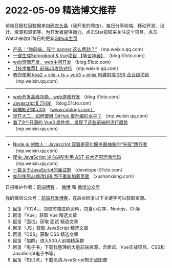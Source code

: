 # 2022-05-09 精选博文推荐

前端日报栏目数据来自[码农头条](http://hao.caibaojian.com.cn/)（我开发的爬虫），每日分享前端、移动开发、设计、资源和资讯等，为开发者提供动力，点击Star按钮来关注这个项目，点击Watch来收听每日的更新[Github主页](https://github.com/kujian/frontendDaily)
* [产品：“你前端，写个 banner 这么费劲？”](https://mp.weixin.qq.com/s?__biz=MzI0MzIyMDM5Ng==&mid=2649845557&idx=1&sn=cfebf1e91886c70ca86a7384a4ef0b5a) （mp.weixin.qq.com）
* [一键生成Springboot &amp; Vue项目 【毕设神器】](https://blog.51cto.com/u_14145398/5281977) （blog.51cto.com）
* [web页面开发，web中间开发](https://blog.51cto.com/u_15625076/5281625) （blog.51cto.com）
* [【技术推荐】前端JS攻防对抗](https://mp.weixin.qq.com/s?__biz=MzI4NjE2NjgxMQ==&mid=2650260772&idx=1&sn=f4053953847476700cc698de18efb87d) （mp.weixin.qq.com）
* [教你使用 koa2 + vite + ts + vue3 + pinia 构建前端 SSR 企业级项目](https://mp.weixin.qq.com/s?__biz=Mzg2NjUxOTM2Mg==&mid=2247495141&idx=1&sn=ef85065e532ef2650e28d8418b5c071b) （mp.weixin.qq.com）

***
* [web开发高级功能，web游戏开发](https://blog.51cto.com/u_15625076/5281555) （blog.51cto.com）
* [Javascript复习(四)](https://blog.51cto.com/u_13349380/5280053) （blog.51cto.com）
* [前端知识学习03](https://www.cnblogs.com/ma1998/p/16247620.html) （www.cnblogs.com）
* [现在大二，如何使用 GitHub 提升编程水平？](https://mp.weixin.qq.com/s?__biz=MzUxNjg4NDEzNA==&mid=2247512998&idx=1&sn=2daa1b3089b178b2d7a3f184822e21f8) （mp.weixin.qq.com）
* [看了9个开源的 Vue3 组件库，发现了这些前端的流行趋势](https://mp.weixin.qq.com/s?__biz=MzUzNjk5MTE1OQ==&mid=2247517550&idx=1&sn=e8f8eda1b599b661af51409d3f56cae7) （mp.weixin.qq.com）

***
* [Node.js 创始人：Javascript 容器是简化服务器抽象的“先驱”践行者](https://mp.weixin.qq.com/s?__biz=MjM5NTEwMTAwNg==&mid=2650264104&idx=1&sn=f7a055b5db51b7093a3852ace0b45b29) （mp.weixin.qq.com）
* [爬虫 JavaScript 逆向进阶利用 AST 技术还原混淆代码](https://mp.weixin.qq.com/s?__biz=Mzg3MjU3NzU1OA==&mid=2247509478&idx=1&sn=dfb5f280be38e30184b84b7e9b9034d6) （mp.weixin.qq.com）
* [一篇关于JavaScript的面试题](https://developer.51cto.com/article/708342.html) （developer.51cto.com）
* [如何使用Js修改URL而不重新加载页面](https://xushanxiang.com/js-modify-url-without-reload.html) （xushanxiang.com）

日报维护作者：[前端博客](http://caibaojian.com.cn/) 、 [微博](http://weibo.com/kujian) 和 [微信公众号](https://open.weixin.qq.com/qr/code?username=caibaojian_com)

我的微信公众号：[前端开发博客](https://open.weixin.qq.com/qr/code?username=caibaojian_com)，在后台回复以下关键字可以获取资源。

1. 回复「1024」，领取前端进阶资料，包含小程序、Nodejs、Git等
2. 回复「Vue」获取 Vue 精选文章
3. 回复「面试」获取 面试 精选文章
4. 回复「JS」获取 JavaScript 精选文章
5. 回复「CSS」获取 CSS 精选文章
6. 回复「加群」进入500人前端精英群
7. 回复「电子书」下载我整理的大量前端资源，含面试、Vue实战项目、CSS和JavaScript电子书等。
8. 回复「知识点」下载高清JavaScript知识点图谱